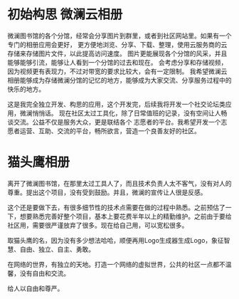 # 初始构思 微澜云相册
微澜图书馆的各个分馆，经常会分享图片到群里，或者到社区网站里。如果有一个专门的相册应用会更好，
更方便地浏览、分享、下载、整理，使用云服务商的云存储来存储图片文件，以此提高访问速度。
图片更能展现各个分馆的风采，并且能够能够引流，能够让人看到一个分馆的过去和现在。
会考虑分享和存储视频，因为视频更有表现力，不过对带宽的要求比较大，会有一定限制。
我希望微澜云相册能够成为存储微澜分馆的记忆的地方，能够成为大家交流、分享服务过程中的快乐的地方。

这是我完全独立开发、构思的应用，这个开发完，后续我将开发一个社交论坛类应用，微澜悄悄话。
现在社区太过工具化，除了日常值班的记录，没有空间让人畅谈交流。公益不仅是服务大众，更是联结各个
志愿者的平台。我希望开发一个志愿者运营、互助、交流的平台，畅所欲言，营造一个良善友好的社区。  

# 猫头鹰相册 
离开了微澜图书馆，在那里太过工具人了，而且技术负责人太不客气，没有对人的尊重。提出这个项目，没有受到鼓励。并且，微澜的宣传让人很是反感。

这个还是要做下去，有很多细节性的技术点需要在做的过程中熟悉。之前预估了一下，想要熟悉完善好整个项目，基本上要花费半年以上的精勤维护。之前由于要给社区用，需要很严谨放弃了很多。现在给自己用，可以宽松很多。

取猫头鹰的名，因为没有多少想法哈哈，顺便再用Logo生成器生成Logo，象征智慧、自由、独立、自主、勇敢。  

在网络的世界，有独立的天地。打造一个网络的虚拟世界，公共的社区一点都不温馨，没有自由和交流。 

给人以自由和尊严。  
